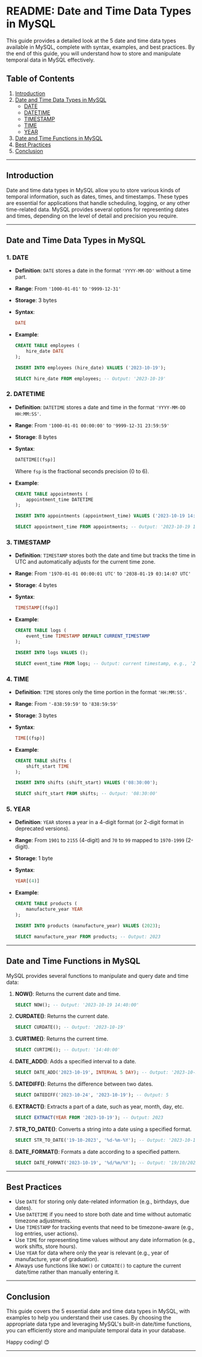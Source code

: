 # README: Date and Time Data Types in MySQL

This guide provides a detailed look at the 5 date and time data types available in MySQL, complete with syntax, examples, and best practices. By the end of this guide, you will understand how to store and manipulate temporal data in MySQL effectively.

## Table of Contents
1. [Introduction](#introduction)
2. [Date and Time Data Types in MySQL](#date-and-time-data-types-in-mysql)
   - [DATE](#date)
   - [DATETIME](#datetime)
   - [TIMESTAMP](#timestamp)
   - [TIME](#time)
   - [YEAR](#year)
3. [Date and Time Functions in MySQL](#date-and-time-functions-in-mysql)
4. [Best Practices](#best-practices)
5. [Conclusion](#conclusion)

---

## Introduction

Date and time data types in MySQL allow you to store various kinds of temporal information, such as dates, times, and timestamps. These types are essential for applications that handle scheduling, logging, or any other time-related data. MySQL provides several options for representing dates and times, depending on the level of detail and precision you require.

---

## Date and Time Data Types in MySQL

### 1. DATE
- **Definition**: `DATE` stores a date in the format `'YYYY-MM-DD'` without a time part.
- **Range**: From `'1000-01-01'` to `'9999-12-31'`
- **Storage**: 3 bytes
- **Syntax**:
  ```sql
  DATE
  ```

- **Example**:
  ```sql
  CREATE TABLE employees (
      hire_date DATE
  );

  INSERT INTO employees (hire_date) VALUES ('2023-10-19');

  SELECT hire_date FROM employees; -- Output: '2023-10-19'
  ```

### 2. DATETIME
- **Definition**: `DATETIME` stores a date and time in the format `'YYYY-MM-DD HH:MM:SS'`.
- **Range**: From `'1000-01-01 00:00:00'` to `'9999-12-31 23:59:59'`
- **Storage**: 8 bytes
- **Syntax**:
  ```sql
  DATETIME[(fsp)]
  ```
  Where `fsp` is the fractional seconds precision (0 to 6).

- **Example**:
  ```sql
  CREATE TABLE appointments (
      appointment_time DATETIME
  );

  INSERT INTO appointments (appointment_time) VALUES ('2023-10-19 14:30:00');

  SELECT appointment_time FROM appointments; -- Output: '2023-10-19 14:30:00'
  ```

### 3. TIMESTAMP
- **Definition**: `TIMESTAMP` stores both the date and time but tracks the time in UTC and automatically adjusts for the current time zone.
- **Range**: From `'1970-01-01 00:00:01 UTC'` to `'2038-01-19 03:14:07 UTC'`
- **Storage**: 4 bytes
- **Syntax**:
  ```sql
  TIMESTAMP[(fsp)]
  ```

- **Example**:
  ```sql
  CREATE TABLE logs (
      event_time TIMESTAMP DEFAULT CURRENT_TIMESTAMP
  );

  INSERT INTO logs VALUES ();

  SELECT event_time FROM logs; -- Output: current timestamp, e.g., '2023-10-19 14:32:00'
  ```

### 4. TIME
- **Definition**: `TIME` stores only the time portion in the format `'HH:MM:SS'`.
- **Range**: From `'-838:59:59'` to `'838:59:59'`
- **Storage**: 3 bytes
- **Syntax**:
  ```sql
  TIME[(fsp)]
  ```

- **Example**:
  ```sql
  CREATE TABLE shifts (
      shift_start TIME
  );

  INSERT INTO shifts (shift_start) VALUES ('08:30:00');

  SELECT shift_start FROM shifts; -- Output: '08:30:00'
  ```

### 5. YEAR
- **Definition**: `YEAR` stores a year in a 4-digit format (or 2-digit format in deprecated versions).
- **Range**: From `1901` to `2155` (4-digit) and `70` to `99` mapped to `1970-1999` (2-digit).
- **Storage**: 1 byte
- **Syntax**:
  ```sql
  YEAR[(4)]
  ```

- **Example**:
  ```sql
  CREATE TABLE products (
      manufacture_year YEAR
  );

  INSERT INTO products (manufacture_year) VALUES (2023);

  SELECT manufacture_year FROM products; -- Output: 2023
  ```

---

## Date and Time Functions in MySQL

MySQL provides several functions to manipulate and query date and time data:

1. **NOW()**: Returns the current date and time.
   ```sql
   SELECT NOW(); -- Output: '2023-10-19 14:40:00'
   ```

2. **CURDATE()**: Returns the current date.
   ```sql
   SELECT CURDATE(); -- Output: '2023-10-19'
   ```

3. **CURTIME()**: Returns the current time.
   ```sql
   SELECT CURTIME(); -- Output: '14:40:00'
   ```

4. **DATE_ADD()**: Adds a specified interval to a date.
   ```sql
   SELECT DATE_ADD('2023-10-19', INTERVAL 5 DAY); -- Output: '2023-10-24'
   ```

5. **DATEDIFF()**: Returns the difference between two dates.
   ```sql
   SELECT DATEDIFF('2023-10-24', '2023-10-19'); -- Output: 5
   ```

6. **EXTRACT()**: Extracts a part of a date, such as year, month, day, etc.
   ```sql
   SELECT EXTRACT(YEAR FROM '2023-10-19'); -- Output: 2023
   ```

7. **STR_TO_DATE()**: Converts a string into a date using a specified format.
   ```sql
   SELECT STR_TO_DATE('19-10-2023', '%d-%m-%Y'); -- Output: '2023-10-19'
   ```

8. **DATE_FORMAT()**: Formats a date according to a specified pattern.
   ```sql
   SELECT DATE_FORMAT('2023-10-19', '%d/%m/%Y'); -- Output: '19/10/2023'
   ```

---

## Best Practices

- Use `DATE` for storing only date-related information (e.g., birthdays, due dates).
- Use `DATETIME` if you need to store both date and time without automatic timezone adjustments.
- Use `TIMESTAMP` for tracking events that need to be timezone-aware (e.g., log entries, user actions).
- Use `TIME` for representing time values without any date information (e.g., work shifts, store hours).
- Use `YEAR` for data where only the year is relevant (e.g., year of manufacture, year of graduation).
- Always use functions like `NOW()` or `CURDATE()` to capture the current date/time rather than manually entering it.

---

## Conclusion

This guide covers the 5 essential date and time data types in MySQL, with examples to help you understand their use cases. By choosing the appropriate data type and leveraging MySQL's built-in date/time functions, you can efficiently store and manipulate temporal data in your database.

Happy coding! 😊

---